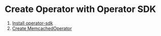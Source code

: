 # Create Operator with Operator SDK

1. [Install operator-sdk](01-install)
1. [Create MemcachedOperator](02-memcached-operator)
